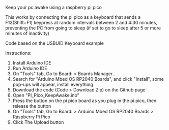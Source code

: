 Keep your pc awake using a raspberry pi pico

This works by connecting the pi pico as a keyboard that sends a F13(Shift+F1) keypress at random intervals between 2 and 4:30 minutes, preventing the PC from going to sleep (if set to go to sleep after 5 or more minutes of inactivity)

Code based on the USBUID Keyboard example

Instructions:
1. Install Arduino IDE
2. Run Arduino IDE
3. On "Tools" tab, Go to Board: > Boards Manager..
4. Search for "Arduino Mbed OS RP2040 Boards", and click "Install", some pop-ups will appear, install everything
5. Download the code (Code > Download Zip) on the Github page
6. Open "PI_Pico_KeepAwake.ino"
7. Press the button on the pi pico board as you plug in the pi pico, then release the button
8. On "Tools" tab, Go to Board: > Arduino Mbed OS RP2040 Boards > Raspberry Pi Pico
9. Click The Upload button
